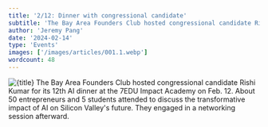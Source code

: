 ```yaml
---
title: '2/12: Dinner with congressional candidate'
subtitle: 'The Bay Area Founders Club hosted congressional candidate Rishi Kumar for its 12th AI dinner at the 7EDU Impact Academy on Feb. 12.'
author: 'Jeremy Pang'
date: '2024-02-14'
type: 'Events'
images: ['/images/articles/001.1.webp']
wordcount: 48
---
```


<img src={images[0]} alt={title} class="w-[800px] h-auto ml-auto mr-auto mb-10 rounded-3xl"/>
The Bay Area Founders Club hosted congressional candidate Rishi Kumar for its 12th AI dinner at the 7EDU Impact Academy on Feb. 12. About 50 entrepreneurs and 5 students attended to discuss the transformative impact of AI on Silicon Valley's future. They engaged in a networking session afterward.
